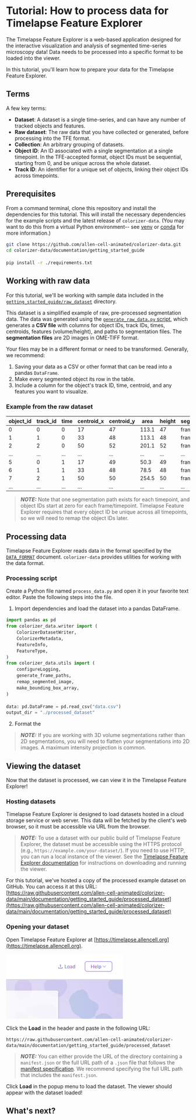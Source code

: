 # Tutorial: How to process data for Timelapse Feature Explorer

The Timelapse Feature Explorer is a web-based application designed for the interactive visualization and analysis of segmented time-series microscopy data! Data needs to be processed into a specific format to be loaded into the viewer. 

In this tutorial, you'll learn how to prepare your data for the Timelapse Feature Explorer.

## Terms

A few key terms:

- **Dataset**: A dataset is a single time-series, and can have any number of tracked objects and features.
- **Raw dataset**: The raw data that you have collected or generated, before processing into the TFE format.
- **Collection**: An arbitrary grouping of datasets.
- **Object ID**: An ID associated with a single segmentation at a single timepoint. In the TFE-accepted format, object IDs must be sequential, starting from 0, and be unique across the whole dataset.
- **Track ID**: An identifier for a unique set of objects, linking their object IDs across timepoints.

## Prerequisites

From a command terminal, clone this repository and install the dependencies for this tutorial. This will install the necessary dependencies for the example scripts and the latest release of `colorizer-data`. (You may want to do this from a virtual Python environment-- see [venv](https://docs.python.org/3/library/venv.html) or [conda](https://docs.conda.io/en/latest/) for more information.)

```bash
git clone https://github.com/allen-cell-animated/colorizer-data.git
cd colorizer-data/documentation/getting_started_guide

pip install -r ./requirements.txt
```

## Working with raw data

For this tutorial, we'll be working with sample data included in the [`getting_started_guide/raw_dataset`](./getting_started_guide/raw_dataset/) directory.

This dataset is a simplified example of raw, pre-processed segmentation data. The data was generated using the [`generate_raw_data.py` script](./getting_started_guide/generate_raw_data.py), which generates a **CSV file** with columns for object IDs, track IDs, times, centroids, features (volume/height), and paths to segmentation files. The **segmentation files** are 2D images in OME-TIFF format.

Your files may be in a different format or need to be transformed. Generally, we recommend:

1. Saving your data as a CSV or other format that can be read into a pandas `DataFrame`.
2. Make every segmented object its row in the table.
3. Include a column for the object's track ID, time, centroid, and any features you want to visualize.

### Example from the raw dataset

| object_id | track_id | time | centroid_x | centroid_y | area | height | segmentation_path |
| ----------- | ---------- | ------ | ------------ | ------------ | -------- | -------- | ------------------- |
| 0 | 0 | 0 | 17 | 47 | 113.1 | 47 | frame_0.tiff |
| 1 | 1 | 0 | 33 | 48 | 113.1 | 48 | frame_0.tiff |
| 2 | 2 | 0 | 50 | 52 | 201.1 | 52 | frame_0.tiff |
| ... | ... | ... | ... | ... | ... | ... | ... |
| 5 | 0 | 1 | 17 | 49 | 50.3 | 49 | frame_1.tiff |
| 6 | 1 | 1 | 33 | 48 | 78.5 | 48 | frame_1.tiff |
| 7 | 2 | 1 | 50 | 50 | 254.5 | 50 | frame_1.tiff |
| ... | ... | ... | ... | ... | ... | ... | ... |

> **_NOTE:_** Note that one segmentation path exists for each timepoint, and object IDs start at zero for each frame/timepoint. Timelapse Feature Explorer requires that every object ID be unique across all timepoints, so we will need to remap the object IDs later.

## Processing data

Timelapse Feature Explorer reads data in the format specified by the [`DATA_FORMAT`](./documentation/DATA_FORMAT.md) document. `colorizer-data` provides utilities for working with the data format.

### Processing script

Create a Python file named `process_data.py` and open it in your favorite text editor. Paste the following steps into the file.

1. Import dependencies and load the dataset into a pandas DataFrame.
```python
import pandas as pd
from colorizer_data.writer import (
    ColorizerDatasetWriter,
    ColorizerMetadata,
    FeatureInfo,
    FeatureType,
)
from colorizer_data.utils import (
    configureLogging,
    generate_frame_paths,
    remap_segmented_image,
    make_bounding_box_array,
)

data: pd.DataFrame = pd.read_csv("data.csv")
output_dir = "./processed_dataset"
```

2. Format the 

> **_NOTE:_** If you are working with 3D volume segmentations rather than 2D segmentations, you will need to flatten your segmentations into 2D images. A maximum intensity projection is common.

## Viewing the dataset

Now that the dataset is processed, we can view it in the Timelapse Feature Explorer!

### Hosting datasets

Timelapse Feature Explorer is designed to load datasets hosted in a cloud storage service or web server. This data will be fetched by the client's web browser, so it must be accessible via URL from the browser.

> **_NOTE:_** To use a dataset with our public build of Timelapse Feature Explorer, the dataset must be accessible using the HTTPS protocol (e.g., `https://example.com/your-dataset/`). If you need to use HTTP, you can run a local instance of the viewer. See the [Timelapse Feature Explorer documentation](https://github.com/allen-cell-animated/timelapse-colorizer#installation) for instructions on downloading and running the viewer.

For this tutorial, we've hosted a copy of the processed example dataset on GitHub. You can access it at this URL: [https://raw.githubusercontent.com/allen-cell-animated/colorizer-data/main/documentation/getting_started_guide/processed_dataset](https://raw.githubusercontent.com/allen-cell-animated/colorizer-data/main/documentation/getting_started_guide/processed_dataset)

### Opening your dataset

Open Timelapse Feature Explorer at [https://timelapse.allencell.org](https://timelapse.allencell.org).

![The Load button on the Timelapse Feature Explorer header, next to the Help dropdown.](./getting_started_guide/assets/load-button.png)

Click the **Load** in the header and paste in the following URL:

```
https://raw.githubusercontent.com/allen-cell-animated/colorizer-data/main/documentation/getting_started_guide/processed_dataset
```

> **_NOTE:_** You can either provide the URL of the directory containing a `manifest.json` or the full URL path of a `.json` file that follows the [manifest specification](./documentation/DATA_FORMAT.md#1-metadata). We recommend specifying the full URL path that includes the `manifest.json`.

Click **Load** in the popup menu to load the dataset. The viewer should appear with the dataset loaded!

## What's next?

